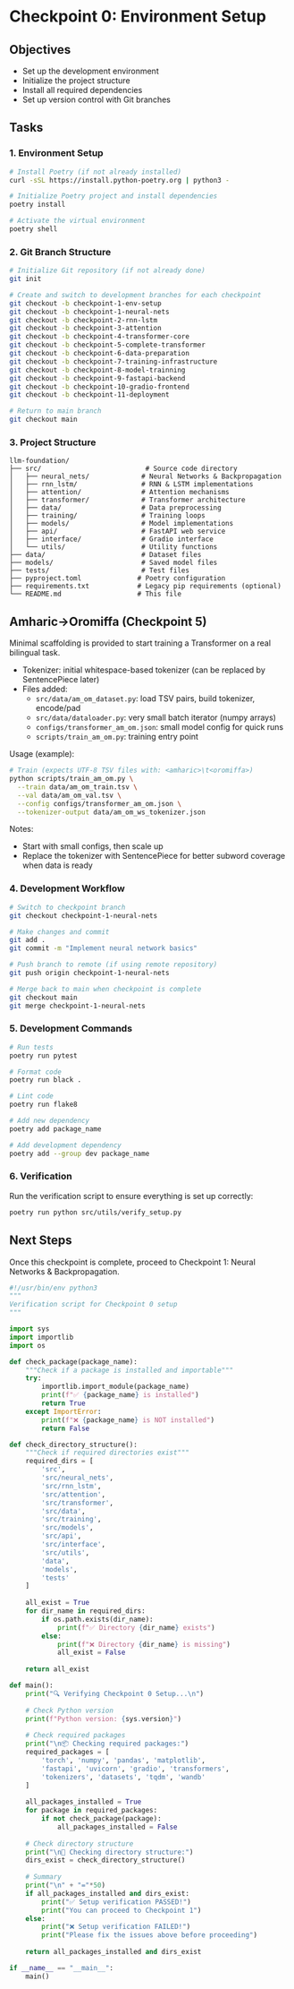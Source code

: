 # Checkpoint 0: Environment Setup

## Objectives
- Set up the development environment
- Initialize the project structure
- Install all required dependencies
- Set up version control with Git branches

## Tasks

### 1. Environment Setup
```bash
# Install Poetry (if not already installed)
curl -sSL https://install.python-poetry.org | python3 -

# Initialize Poetry project and install dependencies
poetry install

# Activate the virtual environment
poetry shell
```

### 2. Git Branch Structure
```bash
# Initialize Git repository (if not already done)
git init

# Create and switch to development branches for each checkpoint
git checkout -b checkpoint-1-env-setup
git checkout -b checkpoint-1-neural-nets
git checkout -b checkpoint-2-rnn-lstm
git checkout -b checkpoint-3-attention
git checkout -b checkpoint-4-transformer-core
git checkout -b checkpoint-5-complete-transformer
git checkout -b checkpoint-6-data-preparation
git checkout -b checkpoint-7-training-infrastructure
git checkout -b checkpoint-8-model-trainning
git checkout -b checkpoint-9-fastapi-backend
git checkout -b checkpoint-10-gradio-frontend
git checkout -b checkpoint-11-deployment

# Return to main branch
git checkout main
```

### 3. Project Structure
```
llm-foundation/
├── src/                          # Source code directory
│   ├── neural_nets/             # Neural Networks & Backpropagation
│   ├── rnn_lstm/                # RNN & LSTM implementations
│   ├── attention/               # Attention mechanisms
│   ├── transformer/             # Transformer architecture
│   ├── data/                    # Data preprocessing
│   ├── training/                # Training loops
│   ├── models/                  # Model implementations
│   ├── api/                     # FastAPI web service
│   ├── interface/               # Gradio interface
│   └── utils/                   # Utility functions
├── data/                        # Dataset files
├── models/                      # Saved model files
├── tests/                       # Test files
├── pyproject.toml              # Poetry configuration
├── requirements.txt            # Legacy pip requirements (optional)
└── README.md                   # This file
```

## Amharic→Oromiffa (Checkpoint 5)

Minimal scaffolding is provided to start training a Transformer on a real bilingual task.

- Tokenizer: initial whitespace-based tokenizer (can be replaced by SentencePiece later)
- Files added:
  - `src/data/am_om_dataset.py`: load TSV pairs, build tokenizer, encode/pad
  - `src/data/dataloader.py`: very small batch iterator (numpy arrays)
  - `configs/transformer_am_om.json`: small model config for quick runs
  - `scripts/train_am_om.py`: training entry point

Usage (example):
```bash
# Train (expects UTF-8 TSV files with: <amharic>\t<oromiffa>)
python scripts/train_am_om.py \
  --train data/am_om_train.tsv \
  --val data/am_om_val.tsv \
  --config configs/transformer_am_om.json \
  --tokenizer-output data/am_om_ws_tokenizer.json
```

Notes:
- Start with small configs, then scale up
- Replace the tokenizer with SentencePiece for better subword coverage when data is ready


### 4. Development Workflow
```bash
# Switch to checkpoint branch
git checkout checkpoint-1-neural-nets

# Make changes and commit
git add .
git commit -m "Implement neural network basics"

# Push branch to remote (if using remote repository)
git push origin checkpoint-1-neural-nets

# Merge back to main when checkpoint is complete
git checkout main
git merge checkpoint-1-neural-nets
```

### 5. Development Commands
```bash
# Run tests
poetry run pytest

# Format code
poetry run black .

# Lint code
poetry run flake8

# Add new dependency
poetry add package_name

# Add development dependency
poetry add --group dev package_name
```

### 6. Verification
Run the verification script to ensure everything is set up correctly:
```bash
poetry run python src/utils/verify_setup.py
```

## Next Steps
Once this checkpoint is complete, proceed to Checkpoint 1: Neural Networks & Backpropagation.

```python:src/utils/verify_setup.py
#!/usr/bin/env python3
"""
Verification script for Checkpoint 0 setup
"""

import sys
import importlib
import os

def check_package(package_name):
    """Check if a package is installed and importable"""
    try:
        importlib.import_module(package_name)
        print(f"✅ {package_name} is installed")
        return True
    except ImportError:
        print(f"❌ {package_name} is NOT installed")
        return False

def check_directory_structure():
    """Check if required directories exist"""
    required_dirs = [
        'src',
        'src/neural_nets',
        'src/rnn_lstm', 
        'src/attention',
        'src/transformer',
        'src/data',
        'src/training',
        'src/models',
        'src/api',
        'src/interface',
        'src/utils',
        'data',
        'models',
        'tests'
    ]
    
    all_exist = True
    for dir_name in required_dirs:
        if os.path.exists(dir_name):
            print(f"✅ Directory {dir_name} exists")
        else:
            print(f"❌ Directory {dir_name} is missing")
            all_exist = False
    
    return all_exist

def main():
    print("🔍 Verifying Checkpoint 0 Setup...\n")
    
    # Check Python version
    print(f"Python version: {sys.version}")
    
    # Check required packages
    print("\n📦 Checking required packages:")
    required_packages = [
        'torch', 'numpy', 'pandas', 'matplotlib', 
        'fastapi', 'uvicorn', 'gradio', 'transformers',
        'tokenizers', 'datasets', 'tqdm', 'wandb'
    ]
    
    all_packages_installed = True
    for package in required_packages:
        if not check_package(package):
            all_packages_installed = False
    
    # Check directory structure
    print("\n📁 Checking directory structure:")
    dirs_exist = check_directory_structure()
    
    # Summary
    print("\n" + "="*50)
    if all_packages_installed and dirs_exist:
        print("✅ Setup verification PASSED!")
        print("You can proceed to Checkpoint 1")
    else:
        print("❌ Setup verification FAILED!")
        print("Please fix the issues above before proceeding")
    
    return all_packages_installed and dirs_exist

if __name__ == "__main__":
    main()
